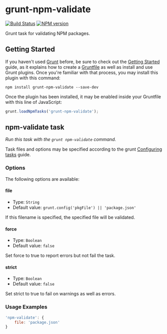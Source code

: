 grunt-npm-validate
==================
[![Build Status](https://travis-ci.org/joshuaspence/grunt-npm-validate.png)](http://travis-ci.org/joshuaspence/grunt-npm-validate)
[![NPM version](https://badge.fury.io/js/grunt-npm-validate.png)](http://badge.fury.io/js/grunt-npm-validate)

Grunt task for validating NPM packages.

Getting Started
---------------
If you haven't used [Grunt](http://gruntjs.com/) before, be sure to check out
the [Getting Started](http://gruntjs.com/getting-started) guide, as it explains
how to create a [Gruntfile](http://gruntjs.com/sample-gruntfile) as well as
install and use Grunt plugins. Once you're familiar with that process, you may
install this plugin with this command:

```shell
npm install grunt-npm-validate --save-dev
```

Once the plugin has been installed, it may be enabled inside your Gruntfile with this line of JavaScript:

```js
grunt.loadNpmTasks('grunt-npm-validate');
```

npm-validate task
-----------------
*Run this task with the `grunt npm-validate` command.*

Task files and options may be specified according to the grunt
[Configuring tasks](http://gruntjs.com/configuring-tasks) guide.

### Options
The following options are available:

#### file
- Type: `String`
- Default value: `grunt.config('pkgFile') || 'package.json'`

If this filename is specified, the specified file will be validated.

#### force
- Type: `Boolean`
- Default value: `false`

Set force to true to report errors but not fail the task.

#### strict
- Type: `Boolean`
- Default value: `false`

Set strict to true to fail on warnings as well as errors.

### Usage Examples
```js
'npm-validate': {
    file: 'package.json'
}
```
